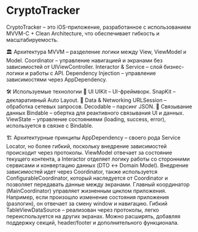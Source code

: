 # CryptoTracker

CryptoTracker – это iOS-приложение, разработанное с использованием MVVM-C + Clean Architecture, что обеспечивает гибкость и масштабируемость.

🏛 Архитектура
MVVM – разделение логики между View, ViewModel и Model.
Coordinator – управление навигацией и экранами без зависимостей от UIViewController.
Interactor & Service – слой бизнес-логики и работы с API.
Dependency Injection – управление зависимостями через AppDependency.

🛠 Используемые технологии
📌 UI
UIKit – UI-фреймворк.
SnapKit – декларативный Auto Layout.
📌 Data & Networking
URLSession – обработка сетевых запросов.
Decodable – парсинг JSON.
📌 Связывание данных
Bindable – обертка для реактивного связывания UI и данных.
ViewState – управление состояниями (loading, success, error), используется в связке с Bindable.

🏗 Архитектурные принципы
AppDependency – своего рода Service Locator, но более гибкий, поскольку внедрение зависимостей происходит через протоколы.
ViewModel отвечает за состояние текущего контента, а Interactor отделяет логику работы со сторонними сервисами и конвертацию данных (DTO ↔ Domain Model).
Внедрение зависимостей идет через Coordinator, также используется ConfigurableCoordinator, который наследуется от Coordinator и позволяет передавать данные между экранами.
Главный координатор (MainCoordinator) управляет жизненным циклом приложения. Например, если произошло изменение состояния приложения (разлогин), он отвечает за смену window и навигацию.
Гибкий TableViewDataSource – реализован через протоколы, легко переиспользуется на других экранах. Можно расширять, добавляя поддержку секций, header/footer и дополнительного функционала.
